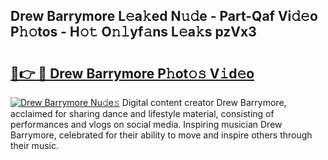 ## Drew Barrymore L𝚎a𝚔ed N𝚞𝚍e - Part-Qaf Vi𝚍𝚎o P𝚑𝚘tos - H𝚘𝚝 O𝚗𝚕yf𝚊ns L𝚎a𝚔s pzVx3

# <h2><a href="http://kfdrxkw.oniu.top/?m=Drew+Barrymore">🔗👉 🔴 Drew Barrymore P𝚑ot𝚘𝚜 V𝚒d𝚎o</a></h2>

[![Drew Barrymore Nu𝚍e𝚜](https://i.imgur.com/0qMVB7G.gif)](http://kfdrxkw.oniu.top/?m=Drew+Barrymore)
Digital content creator Drew Barrymore, acclaimed for sharing dance and lifestyle material, consisting of performances and vlogs on social media. Inspiring musician Drew Barrymore, celebrated for their ability to move and inspire others through their music.  
